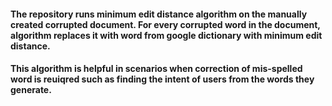 #### The repository runs minimum edit distance algorithm on the manually created corrupted document. For every corrupted word in the document, algorithm replaces it with word from google dictionary with minimum edit distance.

#### This algorithm is helpful in scenarios when correction of mis-spelled word is reuiqred such as finding the intent of users from the words they generate.

